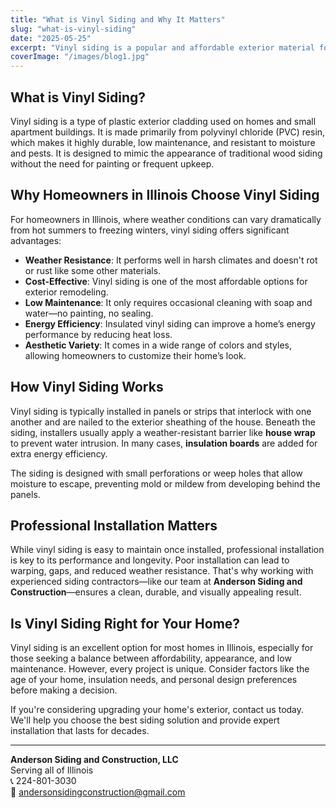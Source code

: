 ```yaml
---
title: "What is Vinyl Siding and Why It Matters"
slug: "what-is-vinyl-siding"
date: "2025-05-25"
excerpt: "Vinyl siding is a popular and affordable exterior material for homeowners in Illinois. Learn how it works."
coverImage: "/images/blog1.jpg"
---
```


## What is Vinyl Siding?

Vinyl siding is a type of plastic exterior cladding used on homes and small apartment buildings. It is made primarily from polyvinyl chloride (PVC) resin, which makes it highly durable, low maintenance, and resistant to moisture and pests. It is designed to mimic the appearance of traditional wood siding without the need for painting or frequent upkeep.

## Why Homeowners in Illinois Choose Vinyl Siding

For homeowners in Illinois, where weather conditions can vary dramatically from hot summers to freezing winters, vinyl siding offers significant advantages:

- **Weather Resistance**: It performs well in harsh climates and doesn't rot or rust like some other materials.
- **Cost-Effective**: Vinyl siding is one of the most affordable options for exterior remodeling.
- **Low Maintenance**: It only requires occasional cleaning with soap and water—no painting, no sealing.
- **Energy Efficiency**: Insulated vinyl siding can improve a home’s energy performance by reducing heat loss.
- **Aesthetic Variety**: It comes in a wide range of colors and styles, allowing homeowners to customize their home’s look.

## How Vinyl Siding Works

Vinyl siding is typically installed in panels or strips that interlock with one another and are nailed to the exterior sheathing of the house. Beneath the siding, installers usually apply a weather-resistant barrier like **house wrap** to prevent water intrusion. In many cases, **insulation boards** are added for extra energy efficiency.

The siding is designed with small perforations or weep holes that allow moisture to escape, preventing mold or mildew from developing behind the panels.

## Professional Installation Matters

While vinyl siding is easy to maintain once installed, professional installation is key to its performance and longevity. Poor installation can lead to warping, gaps, and reduced weather resistance. That's why working with experienced siding contractors—like our team at **Anderson Siding and Construction**—ensures a clean, durable, and visually appealing result.

## Is Vinyl Siding Right for Your Home?

Vinyl siding is an excellent option for most homes in Illinois, especially for those seeking a balance between affordability, appearance, and low maintenance. However, every project is unique. Consider factors like the age of your home, insulation needs, and personal design preferences before making a decision.

If you're considering upgrading your home's exterior, contact us today. We'll help you choose the best siding solution and provide expert installation that lasts for decades.

---

**Anderson Siding and Construction, LLC**  
Serving all of Illinois  
📞 224-801-3030  
📧 andersonsidingconstruction@gmail.com